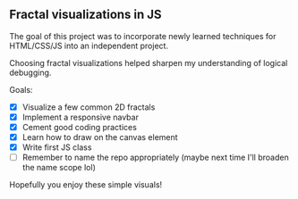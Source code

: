 ## Fractal visualizations in JS

The goal of this project was to incorporate newly learned techniques for HTML/CSS/JS into an independent project.

Choosing fractal visualizations helped sharpen my understanding of logical debugging.

Goals:

- [x] Visualize a few common 2D fractals
- [x] Implement a responsive navbar
- [x] Cement good coding practices
- [x] Learn how to draw on the canvas element
- [x] Write first JS class
- [ ] Remember to name the repo appropriately (maybe next time I'll broaden the name scope lol)

Hopefully you enjoy these simple visuals!
